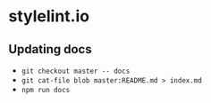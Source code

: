 # stylelint.io

## Updating docs

* `git checkout master -- docs`
* `git cat-file blob master:README.md > index.md`
* `npm run docs`
